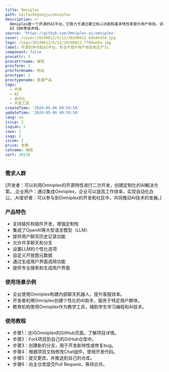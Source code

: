 ```yaml
---
title: Omniplex
path: kaifazhegongju/omniplex
description: >-
  Omniplex是一个开源的AI平台，它致力于通过建立核心功能和基本特性来提升用户体验。该平台正在积极开发中，专注于实现最佳实践、优化代码库，并引入新特性。Omniplex使用TypeScript作为编程语言，React作为前端框架，Next.js作为Web框架，并结合了Firebase、Vercel
  AI SDK等技术栈。
source: 'https://github.com/Omniplex-ai/omniplex'
cover: /cover/20240612/6/12/20240612_6de4643d.jpg
logo: /logo/20240612/6/12/20240612_7f89ae5a.jpg
label: 开源的多功能AI平台，专注于提升用户体验和生产力。
component: false
procattr: 5
procattrname: 编程
procform: 1
procformname: 网站
proctype: 1
proctypename: 普通产品
tags:
  - 开源
  - AI
  - 自动化
  - 开发工具
createTime: '2024-05-06 09:59:58'
updateTime: '2024-05-06 09:59:58'
lang: en
isicp: 2
isqian: 2
iswx: 2
isqq: 2
iscom: 2
price: 免费
catname: 编程
sort: 30120
---
```




### 需求人群
[开发者：可以利用Omniplex的开源特性进行二次开发，创建定制化的AI解决方案。,企业用户：通过集成Omniplex，企业可以提高工作效率，实现自动化办公。,AI爱好者：可以参与到Omniplex的开发和社区中，共同推动AI技术的发展。]

### 产品特色
- 支持插件和插件开发，增强定制性
- 集成了OpenAI等大型语言模型（LLM）
- 提供用户聊天历史记录功能
- 允许共享聊天和分支
- 设置LLM的个性化选项
- 自定义开放图元数据
- 通过生成用户界面调用功能
- 提供专业搜索和生成用户界面

### 使用场景示例
- 企业使用Omniplex构建内部聊天机器人，提升客服效率。
- 开发者利用Omniplex创建个性化的AI助手，服务于特定用户群体。
- 教育机构使用Omniplex作为教学工具，辅助学生学习编程和AI技术。

### 使用教程
- 步骤1：访问Omniplex的GitHub页面，了解项目详情。
- 步骤2：Fork项目到自己的GitHub仓库中。
- 步骤3：创建新的分支，用于开发新特性或修复bug。
- 步骤4：根据项目文档修改Chat组件，使用开发代码。
- 步骤5：提交更改，并推送到自己的仓库。
- 步骤6：向主仓库提交Pull Request，等待合并。

  
